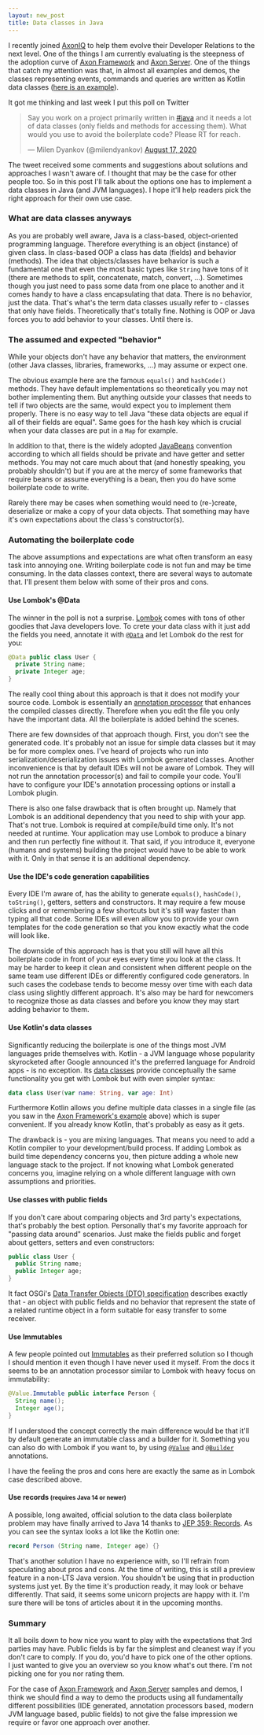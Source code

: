 ```yaml
---
layout: new_post
title: Data classes in Java
---
```


I recently joined [AxonIQ](http://axoniq.io) to help them evolve their Developer Relations to the next level. One of the things I am currently evaluating is the steepness of the adoption curve of [Axon Framework](https://axoniq.io/product-overview/axon-framework) and [Axon Server](https://axoniq.io/product-overview/axon-server). One of the things that catch my attention was that, in almost all examples and demos, the classes representing events, commands and queries are written as Kotlin data classes ([here is an example](https://github.com/AxonIQ/giftcard-demo/blob/master/src/main/java/io/axoniq/demo/giftcard/api/api.kt)). 

It got me thinking and last week I put this poll on Twitter

<blockquote class="twitter-tweet">
    <p lang="en" dir="ltr">Say you work on a project primarily written in <a href="https://twitter.com/hashtag/java?src=hash&amp;ref_src=twsrc%5Etfw">#java</a> and it needs a lot of data classes (only fields and methods for accessing them). What would you use to avoid the boilerplate code? Please RT for reach.</p>&mdash; Milen Dyankov (@milendyankov) <a href="https://twitter.com/milendyankov/status/1295411395874435072?ref_src=twsrc%5Etfw">August 17, 2020</a>
</blockquote>
<script async src="https://platform.twitter.com/widgets.js" charset="utf-8"></script>

The tweet received some comments and suggestions about solutions and approaches I wasn't aware of. I thought that may be the case for other people too. So in this post I'll talk about the options one has to implement a data classes in Java (and JVM languages). I hope it'll help readers pick the right approach for their own use case.

<!--more-->

### What are data classes anyways

As you are probably well aware, Java is a class-based, object-oriented programming language. Therefore everything is an object (instance) of given class. In class-based OOP a class has data (fields) and behavior (methods). The idea that objects/classes have behavior is such a fundamental one that even the most basic types like `String` have tons of it (there are methods to split, concatenate, match, convert, ...). Sometimes though you just need to pass some data from one place to another and it comes handy to have a class encapsulating that data. There is no behavior, just the data. That's what's the term data classes usually refer to - classes that only have fields. Theoretically that's totally fine. Nothing is OOP or Java forces you to add behavior to your classes. Until there is.

### The assumed and expected "behavior"

While your objects don't have any behavior that matters, the environment (other Java classes, libraries, frameworks, ...) may assume or expect one.

The obvious example here are the famous `equals()` and `hashCode()` methods. They have default implementations so theoretically you may not bother implementing them. But anything outside your classes that needs to tell if two objects are the same, would expect you to implement them properly. There is no easy way to tell Java "these data objects are equal if all of their fields are equal". Same goes for the hash key which is crucial when your data classes are put in a `Map` for example.

In addition to that, there is the widely adopted [JavaBeans](https://en.wikipedia.org/wiki/JavaBeans#JavaBean_conventions) convention according to which all fields should be private and have getter and setter methods. You may not care much about that (and honestly speaking, you probably shouldn't) but if you are at the mercy of some frameworks that require beans or assume everything is a bean, then you do have some boilerplate code to write.

Rarely there may be cases when something would need to (re-)create, deserialize or make a copy of your data objects. That something may have it's own expectations about the class's constructor(s).

### Automating the boilerplate code

The above assumptions and expectations are what often transform an easy task into annoying one. Writing boilerplate code is not fun and may be time consuming. In the data classes context, there are several ways to automate that. I'll present them below with some of their pros and cons.

#### Use Lombok's @Data

The winner in the poll is not a surprise. [Lombok](https://projectlombok.org/) comes with tons of other goodies that Java developers love. To crete your data class with it just add the fields you need, annotate it with [`@Data`](https://projectlombok.org/features/Data) and let Lombok do the rest for you:

```java
@Data public class User {
  private String name;
  private Integer age;
}
```

The really cool thing about this approach is that it does not modify your source code. Lombok is essentially an [annotation processor](https://openjdk.java.net/groups/compiler/processing-code.html#processor) that enhances the compiled classes directly. Therefore when you edit the file you only have the important data. All the boilerplate is added behind the scenes.

There are few downsides of that approach though. First, you don't see the generated code. It's probably not an issue for simple data classes but it may be for more complex ones. I've heard of projects who run into serialization/deserialization issues with Lombok generated classes. Another inconvenience is that by default IDEs will not be aware of Lombok. They will not run the annotation processor(s) and fail to compile your code. You'll have to configure your IDE's annotation processing options or install a Lombok plugin. 

There is also one false drawback that is often brought up. Namely that Lombok is an additional dependency that you need to ship with your app. That's not true. Lombok is required at compile/build time only. It's not needed at runtime. Your application may use Lombok to produce a binary and then run perfectly fine without it. That said, if you introduce it, everyone (humans and systems) building the project would have to be able to work with it. Only in that sense it is an additional dependency.


#### Use the IDE's code generation capabilities

Every IDE I'm aware of, has the ability to generate `equals()`, `hashCode()`, `toString()`, getters, setters and constructors. It may require a few mouse clicks and or remembering a few shortcuts but it's still way faster than typing all that code. Some IDEs will even allow you to provide your own templates for the code generation so that you know exactly what the code will look like. 

The downside of this approach has is that you still will have all this boilerplate code in front of your eyes every time you look at the class. It may be harder to keep it clean and consistent when different people on the same team use different IDEs or differently configured code generators. In such cases the codebase tends to become messy over time with each data class using slightly different approach. It's also may be hard for newcomers to recognize those as data classes and before you know they may start adding behavior to them.

#### Use Kotlin's data classes

Significantly reducing the boilerplate is one of the things most JVM languages pride themselves with. Kotlin - a JVM language whose popularity skyrocketed after Google announced it's the preferred language for Android apps - is no exception. Its [data classes](https://kotlinlang.org/docs/reference/data-classes.html) provide conceptually the same functionality you get with Lombok but with even simpler syntax: 

```kotlin
data class User(var name: String, var age: Int)
```

Furthermore Kotlin allows you define multiple data classes in a single file (as you saw in the [Axon Framework's example](https://github.com/AxonIQ/giftcard-demo/blob/master/src/main/java/io/axoniq/demo/giftcard/api/api.kt) above) which is super convenient. If you already know Kotlin, that's probably as easy as it gets. 

The drawback is - you are mixing languages. That means you need to add a Kotlin compiler to your development/build process. If adding Lombok as build time dependency concerns you, then picture adding a whole new language stack to the project. If not knowing what Lombok generated concerns you, imagine relying on a whole different language with own assumptions and priorities. 

#### Use classes with public fields

If you don't care about comparing objects and 3rd party's expectations, that's probably the best option. Personally that's my favorite approach for "passing data around" scenarios. Just make the fields public and forget about getters, setters and even constructors:

```java
public class User {
  public String name;
  public Integer age;
}
```

It fact OSGi's [Data Transfer Objects (DTO) specification](https://docs.osgi.org/specification/osgi.core/7.0.0/framework.dto.html) describes exactly that - an object with public fields and no behavior that represent the state of a related runtime object in a form suitable for easy transfer to some receiver.


#### Use Immutables

A few people pointed out [Immutables](http://immutables.github.io/) as their preferred solution so I though I should mention it even though I have never used it myself. From the docs it seems to be an annotation processor similar to Lombok with heavy focus on immutability:

```java
@Value.Immutable public interface Person {
  String name();
  Integer age();
}
```
If I understood the concept correctly the main difference would be that it'll by default generate an immutable class and a builder for it. Something you can also do with Lombok if you want to, by using [`@Value`](https://projectlombok.org/features/Value) and [`@Builder`](https://projectlombok.org/features/Builder) annotations. 

I have the feeling the pros and cons here are exactly the same as in Lombok case described above. 

#### Use records <small>(requires Java 14 or newer)</small>

A possible, long awaited, official solution to the data class boilerplate problem may have finally arrived to Java 14 thanks to [JEP 359: Records](https://openjdk.java.net/jeps/359). As you can see the syntax looks a lot like the Kotlin one:

```java
record Person (String name, Integer age) {}
```

That's another solution I have no experience with, so I'll refrain from speculating about pros and cons. At the time of writing, this is still a preview feature in a non-LTS Java version. You shouldn't be using that in production systems just yet. By the time it's production ready, it may look or behave differently. That said, it seems some unicorn projects are happy with it. I'm sure there will be tons of articles about it in the upcoming months. 


### Summary

It all boils down to how nice you want to play with the expectations that 3rd parties may have. Public fields is by far the simplest and cleanest way if you don't care to comply. If you do, you'd have to pick one of the other options. I just wanted to give you an overview so you know what's out there. I'm not picking one for you nor rating them. 

For the case of [Axon Framework](https://axoniq.io/product-overview/axon-framework) and [Axon Server](https://axoniq.io/product-overview/axon-server) samples and demos, I think we should find a way to demo the products using all fundamentally different possibilities (IDE generated, annotation processors based, modern JVM language based, public fields) to not give the false impression we require or favor one approach over another.